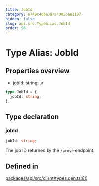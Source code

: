 ```yaml
---
title: JobId
category: 6749c4dba3a7a4005bae1197
hidden: false
slug: api.src.TypeAlias.JobId
order: 56
---
```


# Type Alias: JobId

## Properties overview

- jobId:  string; [↗](#jobid)

```ts
type JobId = {
  jobId: string;
};
```

## Type declaration

### jobId

```ts
jobId: string;
```

The job ID returned by the `/prove` endpoint.

## Defined in

[packages/api/src/client/types.gen.ts:80](https://github.com/zkcloudworker/minatokens-lib/blob/main/packages/api/src/client/types.gen.ts#L80)
